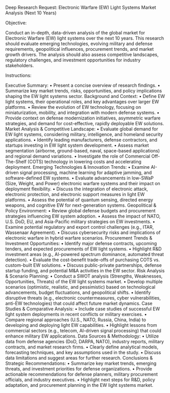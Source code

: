Deep Research Request: Electronic Warfare (EW) Light Systems Market Analysis (Next 10 Years)

Objective:

Conduct an in-depth, data-driven analysis of the global market for Electronic Warfare (EW) light systems over the next 10 years. This research should evaluate emerging technologies, evolving military and defense requirements, geopolitical influences, procurement trends, and market growth drivers. The analysis should also assess competitive landscapes, regulatory challenges, and investment opportunities for industry stakeholders.

Instructions:

Executive Summary: • Present a concise overview of research findings. • Summarize key market trends, risks, opportunities, and policy implications shaping the EW light systems sector.
Background and Context: • Define EW light systems, their operational roles, and key advantages over larger EW platforms. • Review the evolution of EW technology, focusing on miniaturization, mobility, and integration with modern defense systems. • Provide context on defense modernization initiatives, asymmetric warfare strategies, and demand for cost-effective, rapidly deployable EW solutions.
Market Analysis & Competitive Landscape: • Evaluate global demand for EW light systems, considering military, intelligence, and homeland security applications. • Identify leading manufacturers, defense contractors, and startups investing in EW light system development. • Assess market segmentation (airborne, ground-based, naval, space-based applications) and regional demand variations. • Investigate the role of Commercial Off-The-Shelf (COTS) technology in lowering costs and accelerating deployment.
Emerging Technologies & Innovation Trends: • Examine AI-driven signal processing, machine learning for adaptive jamming, and software-defined EW systems. • Evaluate advancements in low-SWaP (Size, Weight, and Power) electronic warfare systems and their impact on deployment flexibility. • Discuss the integration of electronic attack, electronic protection, and electronic support measures in light EW platforms. • Assess the potential of quantum sensing, directed energy weapons, and cognitive EW for next-generation systems.
Geopolitical & Policy Environment: • Review global defense budgets and procurement strategies influencing EW system adoption. • Assess the impact of NATO, U.S. DoD, EU, and Asia-Pacific military strategies on EW investments. • Examine potential regulatory and export control challenges (e.g., ITAR, Wassenaar Agreement). • Discuss cybersecurity risks and implications of electronic warfare in hybrid warfare scenarios.
Procurement Trends & Investment Opportunities: • Identify major defense contracts, upcoming tenders, and expected procurements of EW light systems. • Highlight R&D investment areas (e.g., AI-powered spectrum dominance, automated threat detection). • Evaluate the cost-benefit trade-offs of purchasing COTS vs. custom-built EW solutions. • Discuss public-private partnerships, defense startup funding, and potential M&A activities in the EW sector.
Risk Analysis & Scenario Planning: • Conduct a SWOT analysis (Strengths, Weaknesses, Opportunities, Threats) of the EW light systems market. • Develop multiple scenarios (optimistic, realistic, and pessimistic) based on technological advancements, budget fluctuations, and geopolitical shifts. • Identify disruptive threats (e.g., electronic countermeasures, cyber vulnerabilities, anti-EW technologies) that could affect future market dynamics.
Case Studies & Comparative Analysis: • Include case studies of successful EW light system deployments in recent conflicts or military exercises. • Compare regional approaches (U.S., NATO, Russia, China, India) to developing and deploying light EW capabilities. • Highlight lessons from commercial sectors (e.g., telecom, AI-driven signal processing) that could enhance military EW applications.
Data Sources & Methodology: • Utilize data from defense agencies (DoD, DARPA, NATO), industry reports, military contracts, and market research firms. • Clearly define analytical models, forecasting techniques, and key assumptions used in the study. • Discuss data limitations and suggest areas for further research.
Conclusions & Strategic Recommendations: • Summarize key market trends, emerging threats, and investment priorities for defense organizations. • Provide actionable recommendations for defense planners, military procurement officials, and industry executives. • Highlight next steps for R&D, policy adaptation, and procurement planning in the EW light systems market.